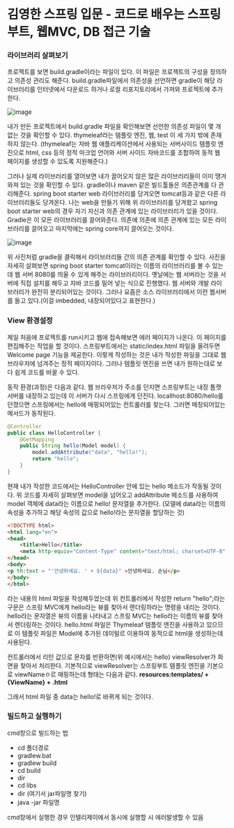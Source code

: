 <h1>김영한 스프링 입문 - 코드로 배우는 스프링부트, 웹MVC, DB 접근 기술</h1>

<h3>라이브러리 살펴보기</h3>
프로젝트를 보면 build.gradle이라는 파일이 있다.
이 파일은 프로젝트의 구성을 정의하고 의존성 관리도 해준다. 
build.gradle파일에서 의존성을 선언하면 gradle이 해당 라이브러리를 인터넷에서 다운로드 하거나 로컬 리포지토리에서 가져와 프로젝트에 추가한다.

![image](https://github.com/orieasy1/24-1-Programming-Study/assets/129071350/ab9184ac-37bd-40e1-b20e-897758d0583e)

내가 만든 프로젝트에서 build.gradle 파일을 확인해보면 선언한 의존성 파일이 몇 개 없는 것을 확인할 수 있다.
thymeleaf라는 템플릿 엔진, 웹, test 이 세 가지 밖에 존재하지 않는다.
(thymeleaf는 자바 웹 애플리케이션에서 사용되는 서버사이드 템플릿 엔진으로 html, css 등의 정적 마크업 언어와 서버 사이드 자바코드를 조합하여 동적 웹 페이지를 생성할 수 있도록 지원해준다.)

그러나 실제 라이브러리를 열어보면 내가 끌어오지 않은 많은 라이브러리들이 이미 땡겨와져 있는 것을 확인할 수 있다.
gradle이나 maven 같은 빌드툴들은 의존관계를 다 관리해준다.
spring boot starter web 라이브러리를 당겨오면 tomcat등과 같은 다른 라이브러리들도 당겨온다.
나는 web을 만들기 위해 위 라이브러리를 당겨왔고 spring boot starter web의 경우 자기 자신과 의존 관계에 있는 라이브러리가 있을 것이다.
Gradle은 이 모든 라이브러리를 끌어와준다.
의존에 의존에 의존 관계에 있는 모든 라이브러리를 끌어오고 마지막에는 spring core까지 끌어오는 것이다.

![image](https://github.com/orieasy1/24-1-Programming-Study/assets/129071350/8fe2d8a0-49af-4648-a9a6-cfe5103d2627)

위 사진처럼 gradle을 클릭해서 라이브러리들 간의 의존 관계를 확인할 수 있다.
사진을 자세히 살펴보면 spring boot starter tomcat이라는 이름의 라이브러리를 볼 수 있는데 웹 서버 8080를 띄울 수 있게 해주는 라이브러리이다. 
옛날에는 웹 서버라는 것을 서버에 직접 설치를 해두고 자바 코드를 밀어 넣는 식으로 진행했다.
웹 서버와 개발 라이브러리가 완전히 분리되어있는 것이다.
그러나 요즘은 소스 라이브러리에서 이런 웹서버를 들고 있다.(이걸 imbedded, 내장되어있다고 표현한다.)

<h3>View 환경설정</h3>

제일 처음에 프로젝트를 run시키고 웹에 접속해보면 에러 페이지가 나온다.
이 페이지를 편집해주는 작업을 할 것이다.
스프링부트에서는 static/index.html 파일을 올려두면 Welcome page 기능을 제공한다.
이렇게 작성하는 것은 내가 작성한 파일을 그대로 웹 브라우저에 넘겨주는 정적 페이지이다.
그러나 템플릿 엔진을 쓰면 내가 원하는대로 보다 쉽게 코드를 바꿀 수 있다.

동작 환경(과정)은 다음과 같다.
웹 브라우저가 주소를 던지면 스프링부트는 내장 톰캣서버를 내장하고 있는데 이 서버가 다시 스프링에게 던진다.
locallhost:8080/hello를 던졌으면 스프링에서는 hello에 매핑되어있는 컨트롤러를 찾는다.
그러면 매칭되어있는 메서드가 동작된다.

```java
@Controller
public class HelloController {
    @GetMapping
    public String hello(Model model) {
        model.addAttribute("data", "hello!");
        return "hello";
    }
}
```

현재 내가 작성한 코드에서는 HelloController 안에 있는 hello 메소드가 작동될 것이다.
위 코드를 자세히 살펴보면 model을 넘어오고 addAttribute 메소드를 사용하여 model 객체에 data라는 이름으로 hello! 문자열을 추가한다.
(모델에 data라는 이름의 속성을 추가하고 해당 속성의 값으로 hello!라는 문자열을 할당하는 것)

```html
<!DOCTYPE html>
<html lang="en">
<head>
    <title>Hello</title>
    <meta http-equiv="Content-Type" content="text/html; charset=UTF-8" />
</head>
<body>
<p th:text = "'안녕하세요. ' + ${data}" >안녕하세요. 손님</p>
</body>
</html>
```

라는 내용의 html 파일을 작성해두었는데 위 컨트롤러에서 작성한 return "hello";라는 구문은 스프링 MVC에게 hello라는 뷰를 찾아서 렌더링하라는 명령을 내리는 것이다.
hello라는 문자열은 뷰의 이름을 나타내고 스프링 MVC는 hello라는 이름의 뷰를 찾아서 렌더링하는 것이다.
hello.html 파일은 Thymeleaf 템플릿 엔진을 사용하고 있으므로 이 템플릿 파일은 Model에 추가된 데이털르 이용하여 동적으로 html을 생성하는데 사용된다.

컨트롤러에서 리턴 값으로 문자를 반환하면(위 예시에서는 hello) viewResolver가 화면을 찾아서 처리한다.
기본적으로 viewResolver는 스프링부트 템플릿 엔진을 기본으로 viewNameㅇ르 매핑하는데 형태는 다음과 같다.
**resources:templates/ + {ViewName} + .html**

그래서 html 파일 중 data는 hello!로 바뀌게 되는 것이다.
<br>

<h3>빌드하고 실행하기</h3>

cmd창으로 빌드하는 법

* cd 폴더경로
* gradlew.bat
* gradlew build
* cd build
* dir
* cd libs
* dir  (여기서 jar파일명 찾기)
* java -jar 파일명

cmd창에서 실행한 경우 인텔리제이에서 동시에 실행할 시 에러발생할 수 있음
